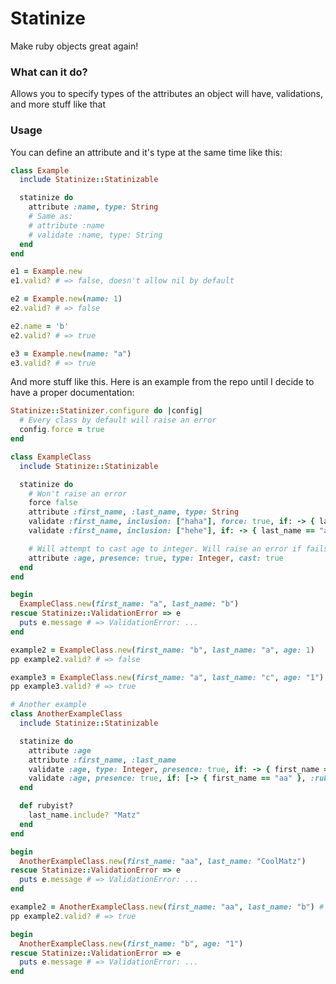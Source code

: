 # Statinize

Make ruby objects great again!

### What can it do?

Allows you to specify types of the attributes an object will have, validations, and more stuff like that

### Usage

You can define an attribute and it's type at the same time like this:
```ruby
class Example
  include Statinize::Statinizable

  statinize do
    attribute :name, type: String
    # Same as:
    # attribute :name
    # validate :name, type: String
  end
end

e1 = Example.new
e1.valid? # => false, doesn't allow nil by default

e2 = Example.new(name: 1)
e2.valid? # => false

e2.name = 'b'
e2.valid? # => true

e3 = Example.new(name: "a")
e3.valid? # => true
```

And more stuff like this. Here is an example from the repo until I decide to have a proper documentation:
```ruby
Statinize::Statinizer.configure do |config|
  # Every class by default will raise an error
  config.force = true
end

class ExampleClass
  include Statinize::Statinizable

  statinize do
    # Won't raise an error
    force false
    attribute :first_name, :last_name, type: String
    validate :first_name, inclusion: ["haha"], force: true, if: -> { last_name == "b" }
    validate :first_name, inclusion: ["hehe"], if: -> { last_name == "a" }

    # Will attempt to cast age to integer. Will raise an error if fails
    attribute :age, presence: true, type: Integer, cast: true
  end
end

begin
  ExampleClass.new(first_name: "a", last_name: "b")
rescue Statinize::ValidationError => e
  puts e.message # => ValidationError: ...
end

example2 = ExampleClass.new(first_name: "b", last_name: "a", age: 1)
pp example2.valid? # => false

example3 = ExampleClass.new(first_name: "a", last_name: "c", age: "1")
pp example3.valid? # => true

# Another example
class AnotherExampleClass
  include Statinize::Statinizable

  statinize do
    attribute :age
    attribute :first_name, :last_name
    validate :age, type: Integer, presence: true, if: -> { first_name == "b" }
    validate :age, presence: true, if: [-> { first_name == "aa" }, :rubyist?], unless: -> { last_name == "Matz" }
  end

  def rubyist?
    last_name.include? "Matz"
  end
end

begin
  AnotherExampleClass.new(first_name: "aa", last_name: "CoolMatz")
rescue Statinize::ValidationError => e
  puts e.message # => ValidationError: ...
end

example2 = AnotherExampleClass.new(first_name: "aa", last_name: "b") # notice no age here
pp example2.valid? # => true

begin
  AnotherExampleClass.new(first_name: "b", age: "1")
rescue Statinize::ValidationError => e
  puts e.message # => ValidationError: ...
end
```
